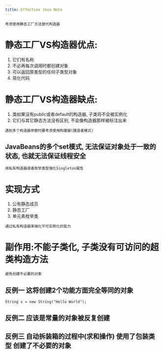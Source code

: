 ```yaml
---
title: Effective Java Note
---
```

    考虑使用静态工厂方法替代构造器
# 静态工厂VS构造器优点:
  1. 它们有名称
  2. 不必再每次调用时都创建对象
  3. 可以返回原类型的任何子类型对象
  4. 简化代码

# 静态工厂VS构造器缺点:
  1. 类如果没有public或者default的构造器, 子类将不会被实例化
  2. 它们与其它静态方法没有区别, 不会像构造器那样被标注出来
  
    遇到多个构造器参数时要考虑使用构建器(建造者模式)
## JavaBeans的多个set模式, 无法保证对象处于一致的状态, 也就无法保证线程安全

    用私有构造器或者枚举类型强化Singleton属性
# 实现方式
  1. 公有静态成员
  2. 静态工厂
  3. 单元素枚举类
  
    通过私有构造器来强化不可实例化的能力
# 副作用:不能子类化, 子类没有可访问的超类构造方法    
    
    避免创建不必要的对象
## 反例一 这将创建2个功能方面完全等同的对象
```
String s = new String("Hello World");
```
## 反例二 应该是常量的对象被反复创建
## 反例三 自动拆装箱的过程中(求和操作) 使用了包装类型 创建了不必要的对象
